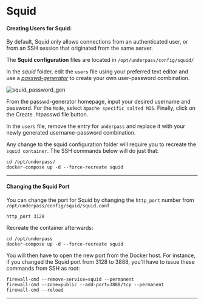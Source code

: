 # Squid

#### Creating Users for Squid:

By default, Squid only allows connections from an authenticated user, or from an SSH session that originated from the same server.

The **Squid configuration** files are located in `/opt/underpass/config/squid/`

In the _squid_ folder, edit the `users` file using your preferred text editor and use a [_passwd-generator_](https://hostingcanada.org/htpasswd-generator/) to create your own user-password combination.

![squid_password_gen](https://user-images.githubusercontent.com/9207205/93942673-78e3b500-fd63-11ea-969f-ebfd3b880abd.png)

From the passwd-generator homepage, input your desired username and password. For the `Mode`, select `Apache specific salted MD5`. Finally, click on the Create .htpasswd file button.

In the `users` file, remove the entry for `underpass` and replace it with your newly generated username-password combination.

Any change to the squid configuration folder will require you to recreate the `squid container`. The SSH commands below will do just that:
```
cd /opt/underpass/
docker-compose up -d --force-recreate squid
```

***

#### Changing the Squid Port

You can change the port for Squid by changing the `http_port` number from `/opt/underpass/config/squid/squid.conf`
```
http_port 3128
```

Recreate the container afterwards:
```
cd /opt/underpass
docker-compose up -d --force-recreate squid
```

You will then have to open the new port from the Docker host. For instance, if you changed the Squid port from 3128 to 3888, you'll have to issue these commands from SSH as root:
```
firewall-cmd --remove-service=squid --permanent
firewall-cmd --zone=public --add-port=3888/tcp --permanent
firewall-cmd --reload
```

***